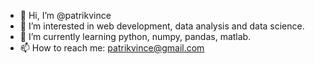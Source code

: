 - 👋 Hi, I’m @patrikvince
- 👀 I’m interested in web development, data analysis and data science.
- 🌱 I’m currently learning python, numpy, pandas, matlab.
- 📫 How to reach me: patrikvince@gmail.com

